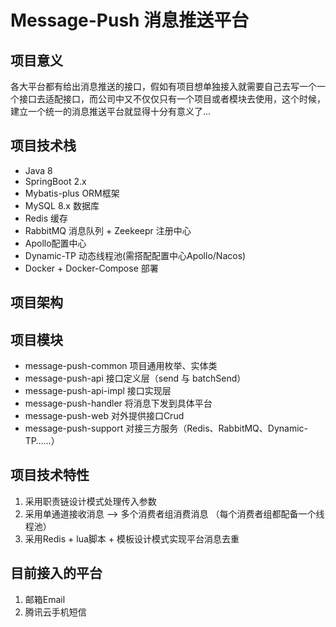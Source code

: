 # Message-Push 消息推送平台

## 项目意义
各大平台都有给出消息推送的接口，假如有项目想单独接入就需要自己去写一个一个接口去适配接口，而公司中又不仅仅只有一个项目或者模块去使用，这个时候，建立一个统一的消息推送平台就显得十分有意义了...
## 项目技术栈
* Java 8 
* SpringBoot 2.x 
* Mybatis-plus ORM框架
* MySQL 8.x 数据库
* Redis 缓存
* RabbitMQ 消息队列 + Zeekeepr 注册中心 
* Apollo配置中心
* Dynamic-TP 动态线程池(需搭配配置中心Apollo/Nacos)
* Docker + Docker-Compose 部署
## 项目架构

## 项目模块
* message-push-common 项目通用枚举、实体类
* message-push-api 接口定义层（send 与 batchSend）
* message-push-api-impl 接口实现层
* message-push-handler 将消息下发到具体平台
* message-push-web 对外提供接口Crud
* message-push-support 对接三方服务（Redis、RabbitMQ、Dynamic-TP……）

## 项目技术特性
1. 采用职责链设计模式处理传入参数
2. 采用单通道接收消息 --> 多个消费者组消费消息 （每个消费者组都配备一个线程池）
3. 采用Redis + lua脚本 + 模板设计模式实现平台消息去重

## 目前接入的平台
1. 邮箱Email
2. 腾讯云手机短信
